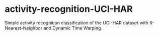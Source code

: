 # activity-recognition-UCI-HAR
Simple activity recognition classification of the UCI-HAR dataset with K-Nearest-Neighbor and Dynamic Time Warping. 
